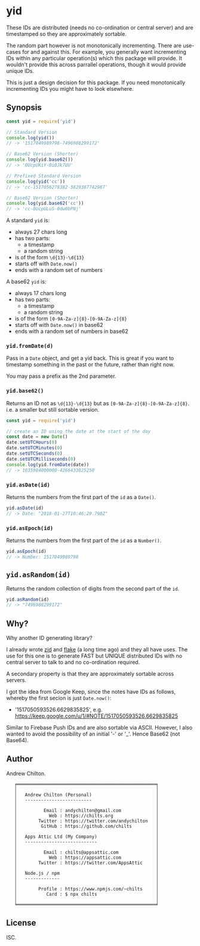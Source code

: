 # yid #

These IDs are distributed (needs no co-ordination or central server) and are
timestamped so they are approximately sortable.

The random part however is not monotonically incrementing. There are use-cases
for and against this. For example, you generally want incrementing IDs within
any particular operation(s) which this package will provide. It wouldn't
provide this across parrallel operations, though it would provide unique IDs.

This is just a design decision for this package. If you
need monotonically incrementing IDs you might have to look elsewhere.

## Synopsis ##

```js
const yid = require('yid')

// Standard Version
console.log(yid())
// -> '1517049989798-7496988299172'

// Base62 Version (Shorter)
console.log(yid.base62())
// -> '0UcpUKiY-0i0Jk7UU'

// Prefixed Standard Version
console.log(yid('cc'))
// -> 'cc-1517056278382-3829387742987'

// Base62 Version (Shorter)
console.log(yid.base62('cc'))
// -> 'cc-0UcpULuS-0dw0bPNj'
```

A standard `yid` is:

* always 27 chars long
* has two parts:
  * a timestamp
  * a random string
* is of the form `\d{13}-\d{13}`
* starts off with `Date.now()`
* ends with a random set of numbers

A base62 `yid` is:

* always 17 chars long
* has two parts:
  * a timestamp
  * a random string
* is of the form `[0-9A-Za-z]{8}-[0-9A-Za-z]{8}`
* starts off with `Date.now()` in base62
* ends with a random set of numbers in base62

### `yid.fromDate(d)` ###

Pass in a `Date` object, and get a yid back. This is great if you want to
timestamp something in the past or the future, rather than right now.

You may pass a prefix as the 2nd parameter.


### `yid.base62()` ###

Returns an ID not as `\d{13}-\d{13}` but as
`[0-9A-Za-z]{8}-[0-9A-Za-z]{8}`. i.e. a smaller but still sortable version.

```js
const yid = require('yid')

// create an ID using the date at the start of the day
const date = new Date()
date.setUTCHours(0)
date.setUTCMinutes(0)
date.setUTCSeconds(0)
date.setUTCMilliseconds(0)
console.log(yid.fromDate(date))
// -> 1635984000000-4266433825250
```

### `yid.asDate(id)` ###

Returns the numbers from the first part of the `id` as a `Date()`.

```js
yid.asDate(id)
// -> Date: "2018-01-27T10:46:29.798Z"
```

### `yid.asEpoch(id)` ###

Returns the numbers from the first part of the `id` as a `Number()`.

```js
yid.asEpoch(id)
// -> Number: 1517049989798
```

## `yid.asRandom(id)` ##

Returns the random collection of digits from the second part of the `id`.

```js
yid.asRandom(id)
// -> "7496988299172"
```

## Why? ##

Why another ID generating library?

I already wrote [zid](https://www.npmjs.com/package/zid) and
[flake](https://www.npmjs.com/package/flake) (a long time ago) and they all
have uses. The use for this one is to generate FAST but UNIQUE distributed IDs
with no central server to talk to and no co-ordination required.

A secondary property is that they are approximately sortable across servers.

I got the idea from Google Keep, since the notes have IDs as follows, whereby the first secion is just `Date.now()`:

* '1517050593526.6629835825', e.g. https://keep.google.com/u/1/#NOTE/1517050593526.6629835825

Similar to Firebase Push IDs and are also sortable via ASCII. However, I also
wanted to avoid the possibility of an initial '-' or '_'. Hence Base62 (not Base64).

## Author ##

Andrew Chilton.

```
   ╒════════════════════════════════════════════════════╕
   │                                                    │
   │   Andrew Chilton (Personal)                        │
   │   -------------------------                        │
   │                                                    │
   │          Email : andychilton@gmail.com             │
   │            Web : https://chilts.org                │
   │        Twitter : https://twitter.com/andychilton   │
   │         GitHub : https://github.com/chilts         │
   │                                                    │
   │   Apps Attic Ltd (My Company)                      │
   │   ---------------------------                      │
   │                                                    │
   │          Email : chilts@appsattic.com              │
   │            Web : https://appsattic.com             │
   │        Twitter : https://twitter.com/AppsAttic     │
   │                                                    │
   │   Node.js / npm                                    │
   │   -------------                                    │
   │                                                    │
   │        Profile : https://www.npmjs.com/~chilts     │
   │           Card : $ npx chilts                      │
   │                                                    │
   ╘════════════════════════════════════════════════════╛
```

## License ##

ISC.

